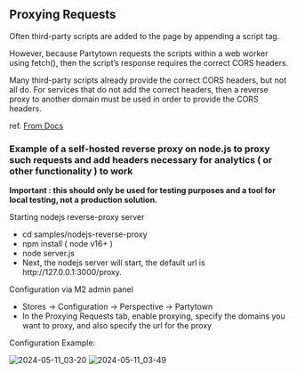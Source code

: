 <h2>Proxying Requests</h2>

Often third-party scripts are added to the page by appending a script tag.

However, because Partytown requests the scripts within a web worker using fetch(), then the script’s response requires the correct CORS headers.

Many third-party scripts already provide the correct CORS headers, but not all do. For services that do not add the correct headers, then a reverse proxy to another domain must be used in order to provide the CORS headers.

ref. <a href="https://partytown.builder.io/proxying-requests">From Docs</a>

<h3>Example of a self-hosted reverse proxy on node.js to proxy such requests and add headers necessary for analytics ( or other functionality ) to work</h3>
<p><strong>Important : this should only be used for testing purposes and a tool for local testing, not a production solution.</strong></p>

<p>Starting nodejs reverse-proxy server</p>
<ul>
  <li>cd samples/nodejs-reverse-proxy</li>
  <li>npm install ( node v16+ )</li>
  <li>node server.js</li>
  <li>Next, the nodejs server will start, the default url is http://127.0.0.1:3000/proxy.</li>
</ul>

<p>Configuration via M2 admin panel</p>
<ul>
  <li>Stores -> Configuration -> Perspective -> Partytown </li>
  <li>In the Proxying Requests tab, enable proxying, specify the domains you want to proxy, and also specify the url for the proxy</li>
</ul>
<p>
  Configuration Example:
</p>

![2024-05-11_03-20](https://github.com/rostilos/perspective-partytown/assets/85498741/377df98b-e626-4f0f-ad53-5c3dc047ad26)
![2024-05-11_03-49](https://github.com/rostilos/perspective-partytown/assets/85498741/c053f9ff-4ac7-47d4-b780-4d19bfd18c92)


